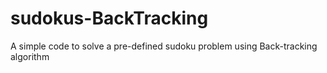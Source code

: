 # sudokus-BackTracking
A simple code to solve a pre-defined sudoku problem using Back-tracking algorithm
